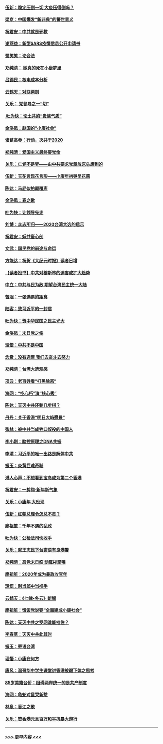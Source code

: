 #### [伍新：稳定压倒一切 大疫压得倒吗？](../pages/nsc993/n11812634.md?t=01221911) 
#### [梁京：中国爆发“新非典”的警世意义](../pages/nsc993/n11812554.md?t=01221911) 
#### [祝君安：中共就是邪教](../pages/nsc993/n11812431.md?t=01221911) 
#### [谢燕益：新型SARS疫情信息公开申请书](../pages/nsc993/n11808840.md?t=01221911) 
#### [蜀笑笑：论合法](../pages/nsc993/n11808064.md?t=01221911) 
#### [郑纯清： 她真的死在小康梦里](../pages/nsc993/n11806623.md?t=01221911) 
#### [吕锡民：核电成本分析](../pages/nsc993/n11806284.md?t=01221911) 
#### [云鹤天：对联两则](../pages/nsc993/n11805957.md?t=01221911) 
#### [关乐： 党领导之一“切”](../pages/nsc993/n11804505.md?t=01221911) 
#### [ 吐为快：论土共的“贵族气质”](../pages/nsc993/n11804490.md?t=01221911) 
#### [金浴凤：赵国的“小康社会”](../pages/nsc993/n11804452.md?t=01221911) 
#### [诸葛高参：行动，灭共于2020](../pages/nsc993/n11804120.md?t=01221911) 
#### [郑纯清：爱国主义最终要党命](../pages/nsc993/n11802197.md?t=01221911) 
#### [关乐：亡党不是梦——由中共要求党章放床头想到的](../pages/nsc993/n11802156.md?t=01221911) 
#### [伍新：无花言现花言形——小康年初哭吴花燕](../pages/nsc993/n11800044.md?t=01221911) 
#### [陈达：马屁似拍颠覆声](../pages/nsc993/n11800010.md?t=01221911) 
#### [金浴凤：春之歌](../pages/nsc993/n11797687.md?t=01221911) 
#### [吐为快：让领导先走](../pages/nsc993/n11797512.md?t=01221911) 
#### [刘博：众志所归——2020台湾大选的启示](../pages/nsc993/n11796878.md?t=01221911) 
#### [祝君安：妖共畜心剖](../pages/nsc993/n11794273.md?t=01221911) 
#### [文武：国民党的前途与命运](../pages/nsc993/n11794198.md?t=01221911) 
#### [方能达：祝贺《大纪元时报》读者日增](../pages/nsc993/n11793807.md?t=01221911) 
#### [【读者投书】中共对穆斯林的迫害成扩大趋势](../pages/nsc993/n11791371.md?t=01221911) 
#### [中立：中共与民为敌 期望台湾民主统一大陆](../pages/nsc993/n11790392.md?t=01221911) 
#### [苦胆：一张选票的距离](../pages/nsc993/n11788914.md?t=01221911) 
#### [陆客：致习近平的一封信](../pages/nsc993/n11788867.md?t=01221911) 
#### [吐为快：贺中华民国之民主光大](../pages/nsc993/n11788618.md?t=01221911) 
#### [金浴凤：末日党之像](../pages/nsc993/n11787475.md?t=01221911) 
#### [理悟：中共不是中国](../pages/nsc993/n11787463.md?t=01221911) 
#### [念贲：没有选票  我们去奋斗去努力](../pages/nsc993/n11787398.md?t=01221911) 
#### [郑纯清：台湾大选观感](../pages/nsc993/n11786210.md?t=01221911) 
#### [项云：老百姓看“打黑除恶”](../pages/nsc993/n11785398.md?t=01221911) 
#### [海网：“空心朽”演“核心秀”](../pages/nsc993/n11783874.md?t=01221911) 
#### [陈达：天灭中共还剩几步棋？](../pages/nsc993/n11783719.md?t=01221911) 
#### [丹丹：关于香港“明日大屿愿景”](../pages/nsc993/n11783273.md?t=01221911) 
#### [张林：被中共当成牲口奴役的中国人](../pages/nsc993/n11782397.md?t=01221911) 
#### [李小刚：脑控原理之DNA共振](../pages/nsc993/n11780962.md?t=01221911) 
#### [李清：习近平的唯一出路是解体中共](../pages/nsc993/n11780866.md?t=01221911) 
#### [振玉：炎黄巨难奇耻](../pages/nsc993/n11779632.md?t=01221911) 
#### [港人心声：不想看到宝岛成为第二个香港](../pages/nsc993/n11778817.md?t=01221911) 
#### [祝君安：一剪梅‧新年新气象](../pages/nsc993/n11776340.md?t=01221911) 
#### [关乐：小康年 大役现](../pages/nsc993/n11774213.md?t=01221911) 
#### [伍新：红朝总理令怎总不灵？](../pages/nsc993/n11770813.md?t=01221911) 
#### [廖祖笙：千年不遇的乱政](../pages/nsc993/n11770373.md?t=01221911) 
#### [吐为快：公检法司快收手](../pages/nsc993/n11770359.md?t=01221911) 
#### [关乐：就王志民下台寄语有良港警](../pages/nsc993/n11769903.md?t=01221911) 
#### [郑纯清：恶党末日临 动辄挨掌嘴](../pages/nsc993/n11769356.md?t=01221911) 
#### [廖祖笙：2020年或为暴政收官年](../pages/nsc993/n11768216.md?t=01221911) 
#### [理悟：别当郎中当推手](../pages/nsc993/n11768243.md?t=01221911) 
#### [云鹤天：《七律▪冬云》新解](../pages/nsc993/n11768204.md?t=01221911) 
#### [廖祖笙：饿饭党说要“全面建成小康社会”](../pages/nsc993/n11767482.md?t=01221911) 
#### [陈达：天灭中共之罗网谁能挡住？](../pages/nsc993/n11767465.md?t=01221911) 
#### [李春草：天灭中共此其时](../pages/nsc993/n11767452.md?t=01221911) 
#### [振玉：寄语台湾](../pages/nsc993/n11767432.md?t=01221911) 
#### [理悟：小康在何方](../pages/nsc993/n11767394.md?t=01221911) 
#### [唐风：温哥华中学生课堂讲香港被踢下体之思考](../pages/nsc993/n11766848.md?t=01221911) 
#### [85岁美籍台侨：阻碍两岸统一的是共产制度](../pages/nsc993/n11765043.md?t=01221911) 
#### [海网：龟蛇对鼠哭新愁](../pages/nsc993/n11764895.md?t=01221911) 
#### [林泉：香江之歌](../pages/nsc993/n11764415.md?t=01221911) 
#### [关乐：赞香港元旦百万和平抗暴大游行](../pages/nsc993/n11764382.md?t=01221911) 

----
#### [ >>> 更早内容 <<< ](../indexes/nsc993-earlier.md)
